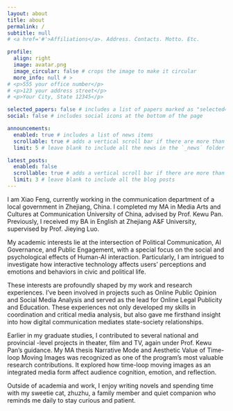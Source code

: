 ```yaml
---
layout: about
title: about
permalink: /
subtitle: null
# <a href='#'>Affiliations</a>. Address. Contacts. Motto. Etc.

profile:
  align: right
  image: avatar.png
  image_circular: false # crops the image to make it circular
  more_info: null # >
# <p>555 your office number</p>
# <p>123 your address street</p>
# <p>Your City, State 12345</p>

selected_papers: false # includes a list of papers marked as "selected={true}"
social: false # includes social icons at the bottom of the page

announcements:
  enabled: true # includes a list of news items
  scrollable: true # adds a vertical scroll bar if there are more than 3 news items
  limit: 5 # leave blank to include all the news in the `_news` folder

latest_posts:
  enabled: false
  scrollable: true # adds a vertical scroll bar if there are more than 3 new posts items
  limit: 3 # leave blank to include all the blog posts
---
```



I am Xiao Feng, currently working in the communication department of a local government in Zhejiang, China. I completed my MA in Media Arts and Cultures at Communication University of China, advised by Prof. Kewu Pan. Previously, I received my BA in English at Zhejiang A&F University, supervised by Prof. Jieying Luo.

My academic interests lie at the intersection of Political Communication, AI Governance, and Public Engagement, with a special focus on the social and psychological effects of Human-AI interaction. Particularly, I am intrigued to investigate how interactive technology affects users’ perceptions and emotions and behaviors in civic and political life. 

These interests are profoundly shaped by my work and research experiences. I’ve been involved in projects such as Online Public Opinion and Social Media Analysis and served as the lead for Online Legal Publicity and Education. These experiences not only developed my skills in coordination and critical media analysis, but also gave me firsthand insight into how digital communication mediates state-society relationships. 

Earlier in my graduate studies, I contributed to several national and provincial -level projects in theater, film and TV, again under Prof. Kewu Pan’s guidance. My MA thesis Narrative Mode and Aesthetic Value of Time-loop Moving Images was recognized as one of the program’s most valuable research contributions. It explored how time-loop moving images as an integrated media form affect audience cognition, emotion, and reflection.

Outside of academia and work, I enjoy writing novels and spending time with my sweetie cat, zhuzhu, a family member and quiet companion who reminds me daily to stay curious and patient.